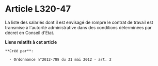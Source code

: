 # Article L320-47

La liste des salariés dont il est envisagé de rompre le contrat de travail est transmise à l'autorité administrative dans des
conditions déterminées par décret en Conseil d'Etat.

**Liens relatifs à cet article**

	**Créé par**:

	  - Ordonnance n°2012-788 du 31 mai 2012 - art. 2
